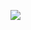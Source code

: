 ![](https://github-readme-stats-gray-theta-79.vercel.app/api/top-langs/?username=danielrouco&langs_count=16&card_width=500&theme=one_dark_pro&hide_border=true&title_color=ffffff&text_color=ffffff&layout=compact&hide_title=false?)
